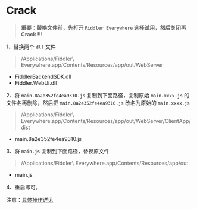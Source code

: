 # Crack

> **重要：替换文件前，先打开 `Fiddler Everywhere` 选择试用，然后关闭再 Crack !!!**

1、替换两个 `dll` 文件

> /Applications/Fiddler\ Everywhere.app/Contents/Resources/app/out/WebServer

- FiddlerBackendSDK.dll
- Fiddler.WebUi.dll

2、将 `main.8a2e352fe4ea9310.js` 复制到下面路径，复制原始 `main.xxxx.js` 的文件名再删除，然后把 `main.8a2e352fe4ea9310.js` 改名为原始的 `main.xxxx.js`

> /Applications/Fiddler\ Everywhere.app/Contents/Resources/app/out/WebServer/ClientApp/dist

- main.8a2e352fe4ea9310.js

3、将 `main.js` 复制到下面路径，替换原文件

> /Applications/Fiddler\ Everywhere.app/Contents/Resources/app/out

- main.js

4、重启即可。

注意：[具体操作详见](https://github.com/msojocs/fiddler-everywhere-crack/issues/8#issuecomment-1303012900)